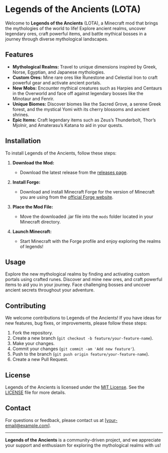 # Legends of the Ancients (LOTA)

Welcome to **Legends of the Ancients** (LOTA), a Minecraft mod that brings the mythologies of the world to life! Explore ancient realms, uncover legendary ores, craft powerful items, and battle mythical bosses in a journey through diverse mythological landscapes.

## Features

- **Mythological Realms:** Travel to unique dimensions inspired by Greek, Norse, Egyptian, and Japanese mythologies.
- **Custom Ores:** Mine rare ores like Runestone and Celestial Iron to craft powerful gear and activate ancient portals.
- **New Mobs:** Encounter mythical creatures such as Harpies and Centaurs in the Overworld and face off against legendary bosses like the Minotaur and Fenrir.
- **Unique Biomes:** Discover biomes like the Sacred Grove, a serene Greek forest, and the mystical Yomi with its cherry blossoms and ancient shrines.
- **Epic Items:** Craft legendary items such as Zeus’s Thunderbolt, Thor’s Mjolnir, and Amaterasu’s Katana to aid in your quests.

## Installation

To install Legends of the Ancients, follow these steps:

1. **Download the Mod:**
    - Download the latest release from the [releases page](link-to-releases).

2. **Install Forge:**
    - Download and install Minecraft Forge for the version of Minecraft you are using from the [official Forge website](https://files.minecraftforge.net/).

3. **Place the Mod File:**
    - Move the downloaded .jar file into the `mods` folder located in your Minecraft directory.

4. **Launch Minecraft:**
    - Start Minecraft with the Forge profile and enjoy exploring the realms of legends!

## Usage

Explore the new mythological realms by finding and activating custom portals using crafted runes. Discover and mine new ores, and craft powerful items to aid you in your journey. Face challenging bosses and uncover ancient secrets throughout your adventure.

## Contributing

We welcome contributions to Legends of the Ancients! If you have ideas for new features, bug fixes, or improvements, please follow these steps:

1. Fork the repository.
2. Create a new branch (`git checkout -b feature/your-feature-name`).
3. Make your changes.
4. Commit your changes (`git commit -am 'Add new feature'`).
5. Push to the branch (`git push origin feature/your-feature-name`).
6. Create a new Pull Request.

## License

Legends of the Ancients is licensed under the [MIT License](LICENSE). See the [LICENSE](LICENSE) file for more details.

## Contact

For questions or feedback, please contact us at [your-email@example.com].

---

**Legends of the Ancients** is a community-driven project, and we appreciate your support and enthusiasm for exploring the mythological realms with us!